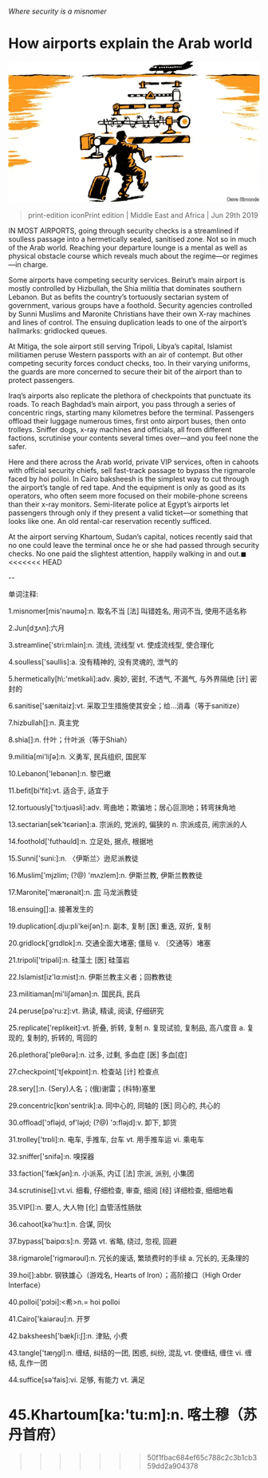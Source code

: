###### Where security is a misnomer

# How airports explain the Arab world 

![image](images/20190629_MAD001_0.jpg) 

> print-edition iconPrint edition | Middle East and Africa | Jun 29th 2019 

IN MOST AIRPORTS, going through security checks is a streamlined if soulless passage into a hermetically sealed, sanitised zone. Not so in much of the Arab world. Reaching your departure lounge is a mental as well as physical obstacle course which reveals much about the regime—or regimes—in charge. 

Some airports have competing security services. Beirut’s main airport is mostly controlled by Hizbullah, the Shia militia that dominates southern Lebanon. But as befits the country’s tortuously sectarian system of government, various groups have a foothold. Security agencies controlled by Sunni Muslims and Maronite Christians have their own X-ray machines and lines of control. The ensuing duplication leads to one of the airport’s hallmarks: gridlocked queues. 

At Mitiga, the sole airport still serving Tripoli, Libya’s capital, Islamist militiamen peruse Western passports with an air of contempt. But other competing security forces conduct checks, too. In their varying uniforms, the guards are more concerned to secure their bit of the airport than to protect passengers. 

Iraq’s airports also replicate the plethora of checkpoints that punctuate its roads. To reach Baghdad’s main airport, you pass through a series of concentric rings, starting many kilometres before the terminal. Passengers offload their luggage numerous times, first onto airport buses, then onto trolleys. Sniffer dogs, x-ray machines and officials, all from different factions, scrutinise your contents several times over—and you feel none the safer. 

Here and there across the Arab world, private VIP services, often in cahoots with official security chiefs, sell fast-track passage to bypass the rigmarole faced by hoi polloi. In Cairo baksheesh is the simplest way to cut through the airport’s tangle of red tape. And the equipment is only as good as its operators, who often seem more focused on their mobile-phone screens than their x-ray monitors. Semi-literate police at Egypt’s airports let passengers through only if they present a valid ticket—or something that looks like one. An old rental-car reservation recently sufficed. 

At the airport serving Khartoum, Sudan’s capital, notices recently said that no one could leave the terminal once he or she had passed through security checks. No one paid the slightest attention, happily walking in and out.◼ 
<<<<<<< HEAD

-- 

 单词注释:

1.misnomer[mis'nәumә]:n. 取名不当 [法] 叫错姓名, 用词不当, 使用不适名称 

2.Jun[dʒʌn]:六月 

3.streamline['stri:mlain]:n. 流线, 流线型 vt. 使成流线型, 使合理化 

4.soulless['sәullis]:a. 没有精神的, 没有灵魂的, 泄气的 

5.hermetically[h\\:'metikәli]:adv. 奥妙, 密封, 不透气, 不漏气, 与外界隔绝 [计] 密封的 

6.sanitise['sænitaiz]:vt. 采取卫生措施使其安全；给…消毒（等于sanitize） 

7.hizbullah[]:n. 真主党 

8.shia[]:n. 什叶；什叶派（等于Shiah） 

9.militia[mi'liʃә]:n. 义勇军, 民兵组织, 国民军 

10.Lebanon['lebәnәn]:n. 黎巴嫩 

11.befit[bi'fit]:vt. 适合于, 适宜于 

12.tortuously['tɔ:tjuəsli]:adv. 弯曲地；欺骗地；居心叵测地；转弯抹角地 

13.sectarian[sek'tєәriәn]:a. 宗派的, 党派的, 偏狭的 n. 宗派成员, 闹宗派的人 

14.foothold['futhәuld]:n. 立足处, 据点, 根据地 

15.Sunni['suni:]:n. 〈伊斯兰〉逊尼派教徒 

16.Muslim['mjzlim; (?@) 'mʌzlem]:n. 伊斯兰教, 伊斯兰教教徒 

17.Maronite['mærәnait]:n. [宗]( 流行于黎巴嫩的天主教教派) 马龙派教徒 

18.ensuing[]:a. 接著发生的 

19.duplication[.dju:pli'keiʃәn]:n. 副本, 复制 [医] 重迭, 双折, 复制 

20.gridlock[ˈgrɪdlɒk]:n. 交通全面大堵塞; 僵局 v. （交通等）堵塞 

21.tripoli['tripәli]:n. 硅藻土 [医] 硅藻岩 

22.Islamist[iz'lɑ:mist]:n. 伊斯兰教主义者；回教教徒 

23.militiaman[mi'liʃәmәn]:n. 国民兵, 民兵 

24.peruse[pә'ru:z]:vt. 熟读, 精读, 阅读, 仔细研究 

25.replicate['replikeit]:vt. 折叠, 折转, 复制 n. 复现试验, 复制品, 高八度音 a. 复现的, 复制的, 折转的, 弯回的 

26.plethora['pleθәrә]:n. 过多, 过剩, 多血症 [医] 多血[症] 

27.checkpoint['tʃekpɒint]:n. 检查站 [计] 检查点 

28.sery[]:n. (Sery)人名；(俄)谢雷；(科特)塞里 

29.concentric[kɒn'sentrik]:a. 同中心的, 同轴的 [医] 同心的, 共心的 

30.offload['ɔflәjd, ɔf'lәjd; (?@) 'ɔ:flәjd]:v. 卸下, 卸货 

31.trolley['trɒli]:n. 电车, 手推车, 台车 vt. 用手推车运 vi. 乘电车 

32.sniffer['snifә]:n. 嗅探器 

33.faction['fækʃәn]:n. 小派系, 内讧 [法] 宗派, 派别, 小集团 

34.scrutinise[]:vt.vi. 细看, 仔细检查, 审查, 细阅 [经] 详细检查, 细细地看 

35.VIP[]:n. 要人, 大人物 [化] 血管活性肠肽 

36.cahoot[kә'hu:t]:n. 合谋, 同伙 

37.bypass['baipɑ:s]:n. 旁路 vt. 省略, 绕过, 忽视, 回避 

38.rigmarole['rigmәrәul]:n. 冗长的废话, 繁琐费时的手续 a. 冗长的, 无条理的 

39.hoi[]:abbr. 钢铁雄心（游戏名, Hearts of Iron）；高阶接口（High Order Interface） 

40.polloi['pɔlɔi]:<希>n.= hoi polloi 

41.Cairo['kaiәrәu]:n. 开罗 

42.baksheesh['bækʃi:ʃ]:n. 津贴, 小费 

43.tangle['tæŋgl]:n. 缠结, 纠结的一团, 困惑, 纠纷, 混乱 vt. 使缠结, 缠住 vi. 缠结, 乱作一团 

44.suffice[sә'fais]:vi. 足够, 有能力 vt. 满足 

45.Khartoum[ka:'tu:m]:n. 喀土穆（苏丹首府） 
=======
>>>>>>> 50f1fbac684ef65c788c2c3b1cb359dd2a904378

